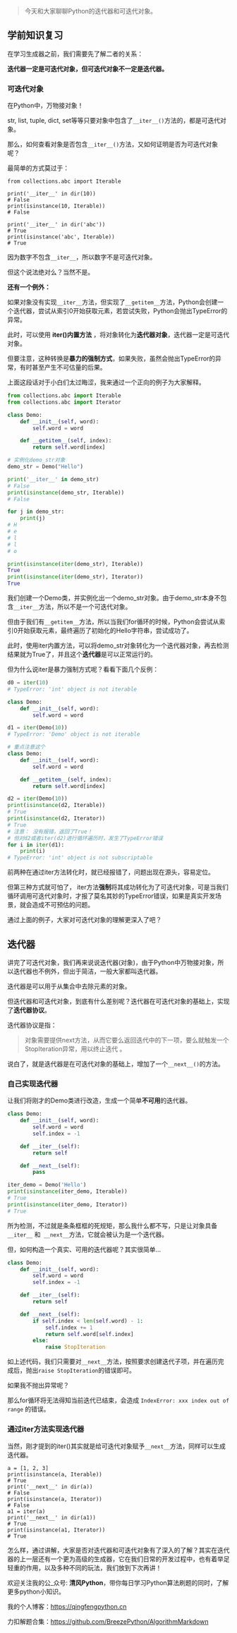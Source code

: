 > 今天和大家聊聊Python的迭代器和可迭代对象。

## 学前知识复习

在学习生成器之前，我们需要先了解二者的关系：

**迭代器一定是可迭代对象，但可迭代对象不一定是迭代器。**

### 可迭代对象

在Python中，万物接对象！

str, list, tuple, dict, set等等只要对象中包含了`__iter__()`方法的，都是可迭代对象。

那么，如何查看对象是否包含`__iter__()`方法，又如何证明是否为可迭代对象呢？

最简单的方式莫过于：

```
from collections.abc import Iterable

print('__iter__' in dir(10))
# False
print(isinstance(10, Iterable))
# False

print('__iter__' in dir('abc'))
# True
print(isinstance('abc', Iterable))
# True
```

因为数字不包含`__iter__`，所以数字不是可迭代对象。

但这个说法绝对么？当然不是。

**还有一个例外：**

如果对象没有实现`__iter__`方法，但实现了`__getitem__`方法，Python会创建一个迭代器，尝试从索引0开始获取元素，若尝试失败，Python会抛出TypeError的异常。

此时，可以使用 **iter()内置方法** ，将对象转化为**迭代器对象**，迭代器一定是可迭代对象。

但要注意，这种转换是**暴力的强制方式**，如果失败，虽然会抛出TypeError的异常，有时甚至产生不可估量的后果。

上面这段话对于小白们太过晦涩，我来通过一个正向的例子为大家解释。

```python
from collections.abc import Iterable
from collections.abc import Iterator

class Demo:
    def __init__(self, word):
        self.word = word

    def __getitem__(self, index):
        return self.word[index]

# 实例化demo_str对象
demo_str = Demo("Hello")

print('__iter__' in demo_str)
# False
print(isinstance(demo_str, Iterable))
# False

for j in demo_str:
    print(j)
# H
# e
# l
# l
# o

print(isinstance(iter(demo_str), Iterable))
True
print(isinstance(iter(demo_str), Iterator))
True
```

我们创建一个Demo类，并实例化出一个demo_str对象。由于demo_str本身不包含`__iter__`方法，所以不是一个可迭代对象。

但由于我们有`__getitem__`方法，所以当我们for循环的时候，Python会尝试从索引0开始获取元素，最终遍历了初始化的Hello字符串，尝试成功了。

此时，使用iter内置方法，可以将demo_str对象转化为一个迭代器对象，再去检测结果就为True了，并且这个**迭代器**是可以正常运行的。

但为什么说iter是暴力强制方式呢？看看下面几个反例：

```python
d0 = iter(10)
# TypeError: 'int' object is not iterable

class Demo:
    def __init__(self, word):
        self.word = word

d1 = iter(Demo(10))
# TypeError: 'Demo' object is not iterable

# 重点注意这个
class Demo:
    def __init__(self, word):
        self.word = word

    def __getitem__(self, index):
        return self.word[index]

d2 = iter(Demo(10))
print(isinstance(d2, Iterable))
# True
print(isinstance(d2, Iterator))
# True
# 注意： 没有报错，返回了True！
# 但对d2或者iter(d2)进行循环遍历时，发生了TypeError错误
for i in iter(d1):
    print(i)
# TypeError: 'int' object is not subscriptable
```

前两种在通过iter方法转化时，就已经报错了，问题出现在源头，容易定位。

但第三种方式就可怕了， iter方法**强制**将其成功转化为了可迭代对象，可是当我们循环调用可迭代对象时，才报了莫名其妙的TypeError错误，如果是真实开发场景，就会造成不可预估的问题。

通过上面的例子，大家对可迭代对象的理解更深入了吧？

## 迭代器

讲完了可迭代对象，我们再来说说迭代器(对象)，由于Python中万物接对象，所以迭代器也不例外，但出于简洁，一般大家都叫迭代器。

迭代器是可以用于从集合中去除元素的对象。

但迭代器和可迭代对象，到底有什么差别呢？迭代器在可迭代对象的基础上，实现了**迭代器协议**。

迭代器协议是指： 

> 对象需要提供next方法，从而它要么返回迭代中的下一项，要么就触发一个StopIteration异常，用以终止迭代 。

说白了，就是迭代器是在可迭代对象的基础上，增加了一个`__next__()`的方法。

### 自己实现迭代器

让我们将刚才的Demo类进行改造，生成一个简单**不可用**的迭代器。

```python
class Demo:
    def __init__(self, word):
        self.word = word
        self.index = -1

    def __iter__(self):
        return self

    def __next__(self):
        pass

iter_demo = Demo('Hello')
print(isinstance(iter_demo, Iterable))
# True
print(isinstance(iter_demo, Iterator))
# True
```

所为检测，不过就是条条框框的死规矩，那么我什么都不写，只是让对象具备` __iter__` 和` __next__`方法，它就会被认为是一个迭代器。

但，如何构造一个真实、可用的迭代器呢？其实很简单...

```python
class Demo:
    def __init__(self, word):
        self.word = word
        self.index = -1

    def __iter__(self):
        return self

    def __next__(self):
        if self.index < len(self.word) - 1:
            self.index += 1
            return self.word[self.index]
        else:
            raise StopIteration
```

如上述代码，我们只需要对`__next__`方法，按照要求创建迭代子项，并在遍历完成后，抛出`raise StopIteration`的错误即可。

如果我不抛出异常呢？

那么for循环将无法得知当前迭代已结束，会造成 `IndexError: xxx index out of range` 的错误。

### 通过iter方法实现迭代器

当然，刚才提到的iter()其实就是给可迭代对象赋予`__next__`方法，同样可以生成迭代器。

```
a = [1, 2, 3]
print(isinstance(a, Iterable))
# True
print('__next__' in dir(a))
# False
print(isinstance(a, Iterator))
# False
a1 = iter(a)
print('__next__' in dir(a1))
# True
print(isinstance(a1, Iterator))
# True
```


怎么样，通过讲解，大家是否对迭代器和可迭代对象有了深入的了解？其实在迭代器的上一层还有一个更为高级的生成器，它在我们日常的开发过程中，也有着举足轻重的作用，以及多种不同的玩法，我们放到下次再讲！



欢迎关注我的公_众号: **清风Python**，带你每日学习Python算法刷题的同时，了解更多python小知识。

我的个人博客：https://qingfengpython.cn

力扣解题合集：https://github.com/BreezePython/AlgorithmMarkdown

